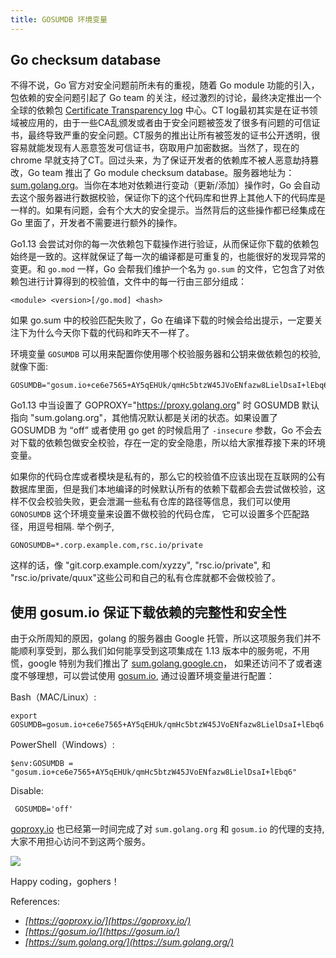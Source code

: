 ```yaml
---
title: GOSUMDB 环境变量
---
```


## Go checksum database

不得不说，Go 官方对安全问题前所未有的重视，随着 Go module 功能的引入，包依赖的安全问题引起了 Go team 的关注，经过激烈的讨论，最终决定推出一个全球的依赖包 [Certificate Transparency log](https://www.certificate-transparency.org/) 中心。CT log最初其实是在证书领域被应用的，由于一些CA乱颁发或者由于安全问题被签发了很多有问题的可信证书，最终导致严重的安全问题。CT服务的推出让所有被签发的证书公开透明，很容易就能发现有人恶意签发可信证书，窃取用户加密数据。当然了，现在的 chrome 早就支持了CT。回过头来，为了保证开发者的依赖库不被人恶意劫持篡改，Go team 推出了 Go module checksum database。服务器地址为：[sum.golang.org](https://sum.golang.org/)。当你在本地对依赖进行变动（更新/添加）操作时，Go 会自动去这个服务器进行数据校验，保证你下的这个代码库和世界上其他人下的代码库是一样的。如果有问题，会有个大大的安全提示。当然背后的这些操作都已经集成在 Go 里面了，开发者不需要进行额外的操作。

Go1.13 会尝试对你的每一次依赖包下载操作进行验证，从而保证你下载的依赖包始终是一致的。这样就保证了每一次的编译都是可重复的，也能很好的发现异常的变更。和 `go.mod` 一样，Go 会帮我们维护一个名为 `go.sum` 的文件，它包含了对依赖包进行计算得到的校验值，文件中的每一行由三部分组成：

```
<module> <version>[/go.mod] <hash>
```

如果 go.sum 中的校验匹配失败了，Go 在编译下载的时候会给出提示，一定要关注下为什么今天你下载的代码和昨天不一样了。

环境变量 `GOSUMDB` 可以用来配置你使用哪个校验服务器和公钥来做依赖包的校验, 就像下面:

	GOSUMDB="gosum.io+ce6e7565+AY5qEHUk/qmHc5btzW45JVoENfazw8LielDsaI+lEbq6"

Go1.13 中当设置了 GOPROXY="https://proxy.golang.org" 时 GOSUMDB 默认指向 "sum.golang.org"，其他情况默认都是关闭的状态。如果设置了 GOSUMDB 为 “off” 或者使用 go get 的时候启用了 `-insecure` 参数，Go 不会去对下载的依赖包做安全校验，存在一定的安全隐患，所以给大家推荐接下来的环境变量。

如果你的代码仓库或者模块是私有的，那么它的校验值不应该出现在互联网的公有数据库里面，但是我们本地编译的时候默认所有的依赖下载都会去尝试做校验，这样不仅会校验失败，更会泄漏一些私有仓库的路径等信息，我们可以使用 `GONOSUMDB` 这个环境变量来设置不做校验的代码仓库， 它可以设置多个匹配路径，用逗号相隔.
举个例子,

```
GONOSUMDB=*.corp.example.com,rsc.io/private
```

这样的话，像 "git.corp.example.com/xyzzy", "rsc.io/private", 和 "rsc.io/private/quux"这些公司和自己的私有仓库就都不会做校验了。

## 使用 gosum.io 保证下载依赖的完整性和安全性

由于众所周知的原因，golang 的服务器由 Google 托管，所以这项服务我们并不能顺利享受到，那么我们如何能享受到这项集成在 1.13 版本中的服务呢，不用慌，google 特别为我们推出了 [sum.golang.google.cn](https://sum.golang.google.cn/)， 如果还访问不了或者速度不够理想，可以尝试使用 [gosum.io](https://gosum.io/), 通过设置环境变量进行配置：

Bash（MAC/Linux）:

```
export GOSUMDB=gosum.io+ce6e7565+AY5qEHUk/qmHc5btzW45JVoENfazw8LielDsaI+lEbq6
```

PowerShell（Windows）:

```
$env:GOSUMDB = "gosum.io+ce6e7565+AY5qEHUk/qmHc5btzW45JVoENfazw8LielDsaI+lEbq6"
```

Disable:

```
 GOSUMDB='off'
```

[goproxy.io](https://goproxy.io/) 也已经第一时间完成了对 `sum.golang.org` 和 `gosum.io` 的代理的支持, 大家不用担心访问不到这两个服务。

![](https://baokun.li/images/2019/proxy-sum.png)

Happy coding，gophers！

References:

- *[https://goproxy.io/](https://goproxy.io/)*
- *[https://gosum.io/](https://gosum.io/)*
- *[https://sum.golang.org/](https://sum.golang.org/)*
